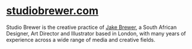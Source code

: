 # [studiobrewer.com](http://studiobrewer.com)

Studio Brewer is the creative practice of [Jake Brewer](http://twitter.com/jakefbrewer), a South African Designer, Art Director and Illustrator based in London, with many years of experience across a wide range of media and creative fields.
